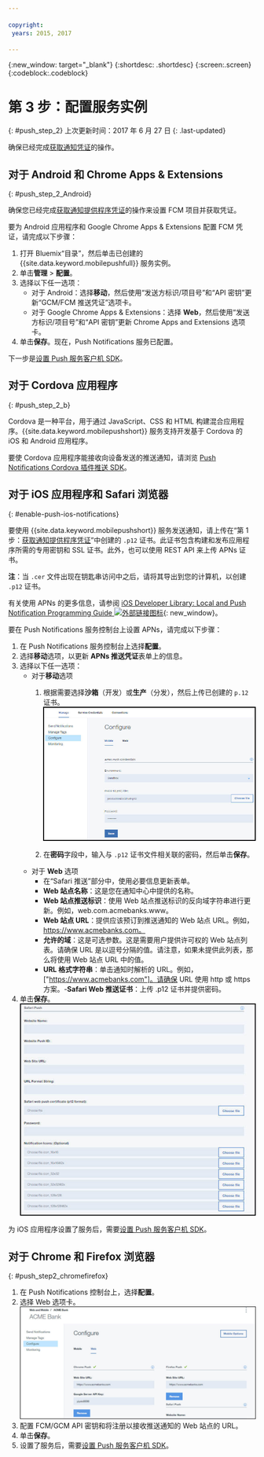 ```yaml
---

copyright:
 years: 2015, 2017

---
```


{:new_window: target="_blank"}
{:shortdesc: .shortdesc}
{:screen:.screen}
{:codeblock:.codeblock}

# 第 3 步：配置服务实例 
{: #push_step_2}
上次更新时间：2017 年 6 月 27 日
{: .last-updated}

确保已经完成[获取通知凭证](push_step_1.html)的操作。


## 对于 Android 和 Chrome Apps & Extensions
{: #push_step_2_Android}


确保您已经完成[获取通知提供程序凭证](push_step_1.html)的操作来设置 FCM 项目并获取凭证。

要为 Android 应用程序和 Google Chrome Apps & Extensions 配置 FCM 凭证，请完成以下步骤：

1. 打开 Bluemix“目录”，然后单击已创建的 {{site.data.keyword.mobilepushfull}} 服务实例。 
2. 单击**管理** > **配置**。 
3. 选择以下任一选项： 
	- 对于 Android：选择**移动**，然后使用“发送方标识/项目号”和“API 密钥”更新“GCM/FCM 推送凭证”选项卡。 
	- 对于 Google Chrome Apps & Extensions：选择 **Web**，然后使用“发送方标识/项目号”和“API 密钥”更新 Chrome Apps and Extensions 选项卡。 
4. 单击**保存**。现在，Push Notifications 服务已配置。

下一步是[设置 Push 服务客户机 SDK](push_step_3.html)。


## 对于 Cordova 应用程序 
{: #push_step_2_b}


Cordova 是一种平台，用于通过 JavaScript、CSS 和 HTML 构建混合应用程序。{{site.data.keyword.mobilepushshort}} 服务支持开发基于 Cordova 的 iOS 和 Android 应用程序。

要使 Cordova 应用程序能接收向设备发送的推送通知，请浏览 [Push Notifications Cordova 插件推送 SDK](https://github.com/ibm-bluemix-mobile-services/bms-clientsdk-cordova-plugin-push/tree/Doc#ios-app)。



## 对于 iOS 应用程序和 Safari 浏览器 
{: #enable-push-ios-notifications}


要使用 {{site.data.keyword.mobilepushshort}} 服务发送通知，请上传在“第 1 步：[获取通知提供程序凭证](push_step_1.html)”中创建的 `.p12` 证书。此证书包含构建和发布应用程序所需的专用密钥和 SSL 证书。此外，也可以使用 REST API 来上传 APNs 证书。

**注**：当 `.cer` 文件出现在钥匙串访问中之后，请将其导出到您的计算机，以创建 `.p12` 证书。

有关使用 APNs 的更多信息，请参阅 [iOS Developer Library: Local and Push Notification Programming Guide ![外部链接图标](../../icons/launch-glyph.svg "外部链接图标")](https://developer.apple.com/library/ios/documentation/NetworkingInternet/Conceptual/RemoteNotificationsPG/Chapters/ProvisioningDevelopment.html#//apple_ref/doc/uid/TP40008194-CH104-SW4){: new_window}。

要在 Push Notifications 服务控制台上设置 APNs，请完成以下步骤：

1. 在 Push Notifications 服务控制台上选择**配置**。
2. 选择**移动**选项，以更新 **APNs 推送凭证**表单上的信息。
3. 选择以下任一选项：
	- 对于**移动**选项
		1. 根据需要选择**沙箱**（开发）或**生产**（分发），然后上传已创建的 `p.12` 证书。![设置推送通知控制台](images/wizard.jpg)


		1. 在**密码**字段中，输入与 `.p12` 证书文件相关联的密码，然后单击**保存**。
	- 对于 **Web** 选项
		- 在“Safari 推送”部分中，使用必要信息更新表单。 
		- **Web 站点名称**：这是您在通知中心中提供的名称。
		- **Web 站点推送标识**：使用 Web 站点推送标识的反向域字符串进行更新。例如，web.com.acmebanks.www。
		- **Web 站点 URL**：提供应该预订到推送通知的 Web 站点 URL。例如，https://www.acmebanks.com。
		- **允许的域**：这是可选参数。这是需要用户提供许可权的 Web 站点列表。请确保 URL 是以逗号分隔的值。请注意，如果未提供此列表，那么将使用 Web 站点 URL 中的值。 
		- **URL 格式字符串**：单击通知时解析的 URL。例如，["https://www.acmebanks.com"]。请确保 URL 使用 http 或 https 方案。-**Safari Web 推送证书**：上传 .p12 证书并提供密码。
4. 单击**保存**。
![Push Notifications 控制台](images/push_configure_safari.jpg)
	

为 iOS 应用程序设置了服务后，需要[设置 Push 服务客户机 SDK](push_step_3.html)。


## 对于 Chrome 和 Firefox 浏览器 
{: #push_step2_chromefirefox}

1. 在 Push Notifications 控制台上，选择**配置**。
2. 选择 Web 选项卡。
![WebPush 配置](images/webpush_configure.jpg)
3. 配置 FCM/GCM API 密钥和将注册以接收推送通知的 Web 站点的 URL。
4. 单击**保存**。
5. 设置了服务后，需要[设置 Push 服务客户机 SDK](push_step_3.html)。
